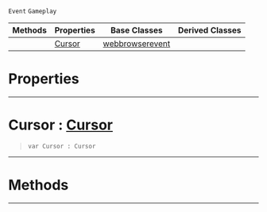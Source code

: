  `Event` `Gameplay`



|Methods|Properties|Base Classes|Derived Classes|
|---|---|---|---|
| |[Cursor](webbrowsercursorevent.md#cursor-zilch-engine-docum)|[webbrowserevent](webbrowserevent.md)| |


 #  Properties


---  
 #  Cursor : [Cursor](../enum_reference.md#cursor)

> 
> ```TS:Nada
> var Cursor : Cursor


---  
 #  Methods


---  
 

 